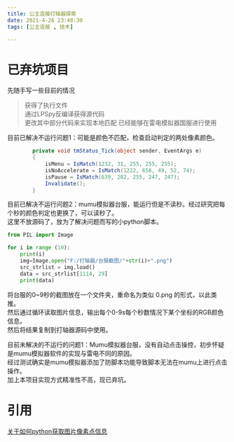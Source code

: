 ```yaml
---
title: 公主连接打轴器探索
date: 2021-4-26 23:48:30 
tags: [公主连接 , 技术]

---
```


# 已弃坑项目
<!--more-->
先随手写一些目前的情况 

>获得了执行文件  
通过LPSpy反编译获得源代码  
更改其中部分代码来实现本地匹配
已经能够在雷电模拟器国服进行使用

目前已解决不运行问题1：可能是颜色不匹配，检查启动判定的两处像素颜色。  
```c#
		private void tmStatus_Tick(object sender, EventArgs e)
		{
			isMenu = IsMatch(1232, 31, 255, 255, 255);
			isNoAccelerate = IsMatch(1222, 658, 49, 52, 74);
			isPause = IsMatch(639, 282, 255, 247, 247);
			Invalidate();
		}
```
目前已解决不运行问题2：mumu模拟器台服，能运行但是不读秒。经过研究把每个秒的颜色判定也更换了，可以读秒了。  
这里不放源码了，放为了解决问题而写的小python脚本。  
```python
from PIL import Image

for i in range (10):
    print(i)
    img=Image.open("F:/打轴器/台服截图/"+str(i)+".png")
    src_strlist = img.load()
    data = src_strlist[1114, 29]
    print(data)
```
将台服的0~9秒的截图放在一个文件夹，重命名为类似  0.png  的形式，以此类推。  
然后通过循环读取图片信息，输出每个0-9s每个秒数情况下某个坐标的RGB颜色信息。  
然后将结果复制到打轴器源码中使用。  


目前未解决的不运行的问题1：Mumu模拟器台服，没有自动点击操控，初步怀疑是mumu模拟器软件的实现与雷电不同的原因。  
经过测试确实是mumu模拟器添加了防脚本功能导致脚本无法在mumu上进行点击操作。  
加上本项目实现方式精准性不高，现已弃坑。  



# 引用

[关于如何python获取图片像素点信息](https://www.zhihu.com/question/52352499/answer/189887218)